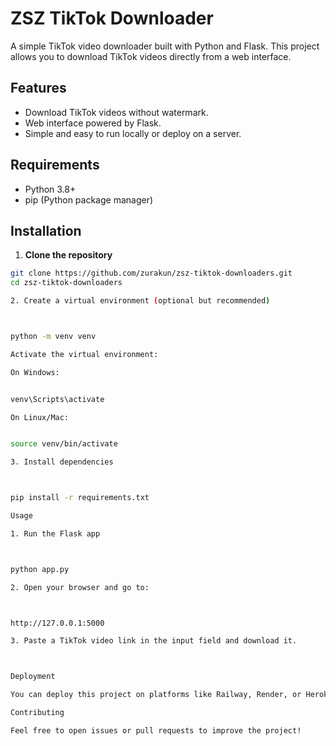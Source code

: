 # ZSZ TikTok Downloader

A simple TikTok video downloader built with Python and Flask. This project allows you to download TikTok videos directly from a web interface.

## Features

- Download TikTok videos without watermark.
- Web interface powered by Flask.
- Simple and easy to run locally or deploy on a server.

## Requirements

- Python 3.8+  
- pip (Python package manager)  

## Installation

1. **Clone the repository**  
```bash
git clone https://github.com/zurakun/zsz-tiktok-downloaders.git
cd zsz-tiktok-downloaders

2. Create a virtual environment (optional but recommended)



python -m venv venv

Activate the virtual environment:

On Windows:


venv\Scripts\activate

On Linux/Mac:


source venv/bin/activate

3. Install dependencies



pip install -r requirements.txt

Usage

1. Run the Flask app



python app.py

2. Open your browser and go to:



http://127.0.0.1:5000

3. Paste a TikTok video link in the input field and download it.



Deployment

You can deploy this project on platforms like Railway, Render, or Heroku. Make sure to set the PORT environment variable if required by your hosting provider.

Contributing

Feel free to open issues or pull requests to improve the project!
